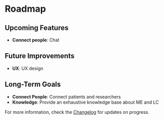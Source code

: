 # Roadmap

## Upcoming Features

- **Connect people**: Chat

## Future Improvements

- **UX**: UX design

## Long-Term Goals

- **Connect People**: Connect patients and researchers
- **Knowledge**: Provide an exhaustive knowledge base about ME and LC

For more information, check the [Changelog](CHANGELOG.md) for updates on progress.
